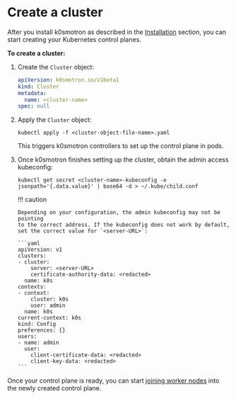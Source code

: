 # Create a cluster

After you install k0smotron as described in the [Installation](install.md)
section, you can start creating your Kubernetes control planes.

**To create a cluster:**

1. Create the `Cluster` object:

   ```yaml
   apiVersion: k0smotron.io/v1beta1
   kind: Cluster
   metadata:
     name: <cluster-name>
   spec: null
   ```

2. Apply the `Cluster` object:

   ```shell
   kubectl apply -f <cluster-object-file-name>.yaml
   ```

   This triggers k0smotron controllers to set up the control plane in pods.

3. Once k0smotron finishes setting up the cluster, obtain the admin access
   kubeconfig:

   ```shell
   kubectl get secret <cluster-name>-kubeconfig -o jsonpath='{.data.value}' | base64 -d > ~/.kube/child.conf
   ```

   !!! caution

       Depending on your configuration, the admin kubeconfig may not be pointing
       to the correct address. If the kubeconfig does not work by default,
       set the correct value for `<server-URL>`:

       ```yaml
       apiVersion: v1
       clusters:
       - cluster:
           server: <server-URL>
           certificate-authority-data: <redacted>
         name: k0s
       contexts:
       - context:
           cluster: k0s
           user: admin
         name: k0s
       current-context: k0s
       kind: Config
       preferences: {}
       users:
       - name: admin
         user:
           client-certificate-data: <redacted>
           client-key-data: <redacted>
       ```

Once your control plane is ready, you can start [joining worker nodes](join-nodes.md)
into the newly created control plane.

